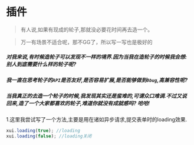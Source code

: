 <link rel="stylesheet" type="text/css" href="../assets/xui.css">
<script type="text/javascript" src="../assets/xui.js"></script>

# 插件

>有人说,如果有现成的轮子,那就没必要花时间再去造一个。

>万一有场景不适合呢，那不GG了，所以写一写也是极好的

##### 对我来说,有时候造轮子可以发现不一样的境界.因为当我在造轮子的时候我会想:别人到底需要什么样的轮子呢?
##### 我一直在思考轮子的`API`是否友好,是否容易扩展,是否能够做到`0bug`,高兼容性呢?
##### 当我真正的去造一个轮子的时候,我发现其实还是蛮难的,可谓众口难调.不过又说回来,造了一个大家都喜欢的轮子,难道你就没有成就感吗? 哈哈!

1.这里我尝试写了一个方法,主要是用在诸如异步请求,提交表单时的loading效果.
```js
xui.loading(true); //loading
xui.loading(false); //loading关闭
```